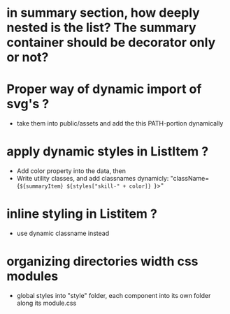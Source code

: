 # in summary section, how deeply nested is the list? The summary container should be decorator only or not?

# Proper way of dynamic import of svg's ?

- take them into public/assets and add the this PATH-portion dynamically

# apply dynamic styles in ListItem ?

- Add color property into the data, then
- Write utility classes, and add classnames dynamicly: "className={`${summaryItem} ${styles["skill-" + color]} `}>"

# inline styling in Listitem ?

- use dynamic classname instead

# organizing directories width css modules

- global styles into "style" folder, each component into its own folder along its module.css

